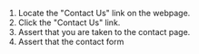 1. Locate the "Contact Us" link on the webpage.
2. Click the "Contact Us" link.
3. Assert that you are taken to the contact page.
4. Assert that the contact form